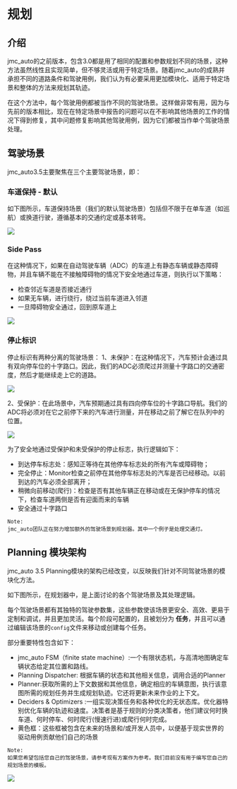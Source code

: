 # 规划

## 介绍

jmc_auto的之前版本，包含3.0都是用了相同的配置和参数规划不同的场景，这种方法虽然线性且实现简单，但不够灵活或用于特定场景。随着jmc_auto的成熟并承担不同的道路条件和驾驶用例，我们认为有必要采用更加模块化、适用于特定场景和整体的方法来规划其轨迹。

在这个方法中，每个驾驶用例都被当作不同的驾驶场景。这样做非常有用，因为与先前的版本相比，现在在特定场景中报告的问题可以在不影响其他场景的工作的情况下得到修复，其中问题修复影响其他驾驶用例，因为它们都被当作单个驾驶场景处理。

## 驾驶场景

jmc_auto3.5主要聚焦在三个主要驾驶场景，即：
### 车道保持 - 默认

如下图所示，车道保持场景（我们的默认驾驶场景）包括但不限于在单车道（如巡航）或换道行驶，遵循基本的交通约定或基本转弯。

![](images/Planning_default.png)


### Side Pass

在这种情况下，如果在自动驾驶车辆（ADC）的车道上有静态车辆或静态障碍物，并且车辆不能在不接触障碍物的情况下安全地通过车道，则执行以下策略：
- 检查邻近车道是否接近通行
- 如果无车辆，进行绕行，绕过当前车道进入邻道
- 一旦障碍物安全通过，回到原车道上

![](images/sidepass.png)


### 停止标识

停止标识有两种分离的驾驶场景：
1、未保护：在这种情况下，汽车预计会通过具有双向停车位的十字路口。因此，我们的ADC必须爬过并测量十字路口的交通密度，然后才能继续走上它的道路。

![](images/unprotected1.png)

2、受保护：在此场景中，汽车预期通过具有四向停车位的十字路口导航。我们的ADC将必须对在它之前停下来的汽车进行测量，并在移动之前了解它在队列中的位置。

![](images/protected.png)

为了安全地通过受保护和未受保护的停止标志，执行逻辑如下：
- 到达停车标志处：感知正等待在其他停车标志处的所有汽车或障碍物；
- 完全停止：Monitor检查之前停在其他停车标志处的汽车是否已经移动。以前到达的汽车必须全部离开；
- 稍微向前移动(爬行)：检查是否有其他车辆正在移动或在无保护停车的情况下，检查车道两侧是否有迎面而来的车辆
- 安全通过十字路口

```
Note:
jmc_auto团队正在努力增加额外的驾驶场景到规划器。其中一个例子是处理交通灯。
```

## Planning 模块架构

jmc_auto 3.5 Planning模块的架构已经改变，以反映我们针对不同驾驶场景的模块化方法。

如下图所示，在规划器中，是上面讨论的各个驾驶场景及其处理逻辑。

每个驾驶场景都有其独特的驾驶参数集，这些参数使该场景更安全、高效、更易于定制和调试，并且更加灵活。每个阶段可配置的，且被划分为 **任务**，并且可以通过编辑该场景的`config`文件来移动或创建每个任务。

部分重要特性包含如下：
- jmc_auto FSM（finite state machine）:一个有限状态机，与高清地图确定车辆状态给定其位置和路线。
- Planning Dispatcher: 根据车辆的状态和其他相关信息，调用合适的Planner
- Planner:获取所需的上下文数据和其他信息，确定相应的车辆意图，执行该意图所需的规划任务并生成规划轨迹。它还将更新未来作业的上下文。
- Deciders & Optimizers :一组实现决策任务和各种优化的无状态库。优化器特别优化车辆的轨迹和速度。决策者是基于规则的分类决策者，他们建议何时换车道、何时停车、何时爬行(慢速行进)或爬行何时完成。
- 黄色框：这些框被包含在未来的场景和/或开发人员中，以便基于现实世界的驱动用例贡献他们自己的场景

```
Note:
如果您希望包括您自己的驾驶场景，请参考现有方案作为参考。我们目前没有用于编写您自己的规划场景的模板。
```

![](images/architecture.png)

